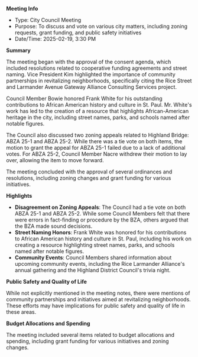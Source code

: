 ---
---

**Meeting Info**

* Type: City Council Meeting
* Purpose: To discuss and vote on various city matters, including zoning requests, grant funding, and public safety initiatives
* Date/Time: 2025-02-19, 3:30 PM

**Summary**

The meeting began with the approval of the consent agenda, which included resolutions related to cooperative funding agreements and street naming. Vice President Kim highlighted the importance of community partnerships in revitalizing neighborhoods, specifically citing the Rice Street and Larmander Avenue Gateway Alliance Consulting Services project.

Council Member Bowie honored Frank White for his outstanding contributions to African American history and culture in St. Paul. Mr. White's work has led to the creation of a resource that highlights African-American heritage in the city, including street names, parks, and schools named after notable figures.

The Council also discussed two zoning appeals related to Highland Bridge: ABZA 25-1 and ABZA 25-2. While there was a tie vote on both items, the motion to grant the appeal for ABZA 25-1 failed due to a lack of additional votes. For ABZA 25-2, Council Member Nacre withdrew their motion to lay over, allowing the item to move forward.

The meeting concluded with the approval of several ordinances and resolutions, including zoning changes and grant funding for various initiatives.

**Highlights**

* **Disagreement on Zoning Appeals**: The Council had a tie vote on both ABZA 25-1 and ABZA 25-2. While some Council Members felt that there were errors in fact-finding or procedure by the BZA, others argued that the BZA made sound decisions.
* **Street Naming Honors**: Frank White was honored for his contributions to African American history and culture in St. Paul, including his work on creating a resource highlighting street names, parks, and schools named after notable figures.
* **Community Events**: Council Members shared information about upcoming community events, including the Rice Larmander Alliance's annual gathering and the Highland District Council's trivia night.

**Public Safety and Quality of Life**

While not explicitly mentioned in the meeting notes, there were mentions of community partnerships and initiatives aimed at revitalizing neighborhoods. These efforts may have implications for public safety and quality of life in these areas.

**Budget Allocations and Spending**

The meeting included several items related to budget allocations and spending, including grant funding for various initiatives and zoning changes.

